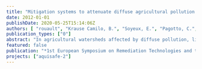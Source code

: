 ```yaml
---
title: "Mitigation systems to attenuate diffuse agricultural pollution: location and design choice"
date: 2012-01-01
publishDate: 2020-05-25T15:14:06Z
authors: [ "rouault", "Krause Camilo, B.", "Soyeux, E.", "Pagotto, C.", "Périllon, C.", "wicke", "Breuer, L.", "Litz, N." ]
publication_types: ["0"]
abstract: "In agricultural watersheds affected by diffuse pollution, limitation of fertilizer and pesticide application may not be sufficient to achieve good river water quality. After waterworks had to be closed in Brittany due to elevated nitrate concentrations in the river Ic (> 50 mg-NO3 L-1), the project Aquisafe has been initiated. The objective of Aquisafe is to reduce pollutant loads (nitrate and pesticides) from agricultural fields by implementation of near-natural mitigation zones at diffuse pollution hotspots at the head of watersheds. Simple and small solutions have to be designed in order to more efficiently reduce nitrate and pesticide concentrations in receiving rivers. In addition, a planning tool has to be developed to determine optimal locations to construct these systems. Finally, a tool to assess the effectiveness of these reactive zones on watershed water quality will be implemented. In order to reach the first objective, design features are tested on three scales: 1) laboratory scale, 2) technical scale and 3) field scale. 1) In the laboratory, column experiments were conducted with different organic substrates at short hydraulic residence times (HRT). The efficiency for parallel reduction of nitrate and two common herbicides in Europe, Bentazon and Isoproturon, was explored (Krause Camilo, 2012). 2) In technical scale, two parallel swales were filled with the most suitable material determined in (1) for a one year test. The influence of HRT and temperature was investigated. For nitrate, high reduction could be achieved at short HRT; results for herbicides still have to be confirmed. 3) One infiltration ditch and two simple wetlands were constructed in Brittany (France), taking into account experiences from other scales. These systems are now monitored to investigate the effects of upscaling. Site locations were chosen based on a validated and repeatable GIS-based overlay method that prioritises zones of potential contribution to nitrate pollution (Orlikowski et al, 2011). Additionally, a new wetland module is being developed for the Soil and Water Assessment Tool (SWAT). It allows to predict impacts of wetland constructions on nitrate concentrations in receiving rivers; the module is now implemented but still has to be calibrated with in situ monitoring results. The presentation will focus on results of the up-scaling approach, and will show how the tools of Aquisafe can be used for supporting the development of strategies at catchment scale."
featured: false
publication: "*1st European Symposium on Remediation Technologies and their Integration in Water Management*"
projects: ["aquisafe-2"]
---
```


